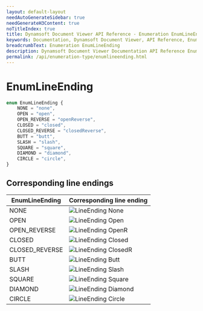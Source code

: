 ```yaml
---
layout: default-layout
needAutoGenerateSidebar: true
needGenerateH3Content: true
noTitleIndex: true
title: Dynamsoft Document Viewer API Reference - Enumeration EnumLineEnding
keywords: Documentation, Dynamsoft Document Viewer, API Reference, Enumeration EnumLineEnding
breadcrumbText: Enumeration EnumLineEnding
description: Dynamsoft Document Viewer Documentation API Reference Enumeration EnumLineEnding Page
permalink: /api/enumeration-type/enumlineending.html
---
```


# EnumLineEnding

```typescript
enum EnumLineEnding {
    NONE = "none", 
    OPEN = "open",
    OPEN_REVERSE = "openReverse",
    CLOSED = "closed",
    CLOSED_REVERSE = "closedReverse",
    BUTT = "butt",
    SLASH = "slash",
    SQUARE = "square",
    DIAMOND = "diamond",
    CIRCLE = "circle",
}
```

## Corresponding line endings

| EnumLineEnding | Corresponding line ending |
| -------------- | ------------------------- |
| NONE           | ![LineEnding None](/assets/imgs/lineendNone.png)                          |
| OPEN           | ![LineEnding Open](/assets/imgs/lineendOpen.png)    |
| OPEN_REVERSE   | ![LineEnding OpenR](/assets/imgs/lineendOpenR.png)                          |
| CLOSED         | ![LineEnding Closed](/assets/imgs/lineendClosed.png)                          |
| CLOSED_REVERSE | ![LineEnding ClosedR](/assets/imgs/lineendClosedR.png)                          |
| BUTT           | ![LineEnding Butt](/assets/imgs/lineendButt.png)                          |
| SLASH          | ![LineEnding Slash](/assets/imgs/lineendSlash.png)                          |
| SQUARE         | ![LineEnding Square](/assets/imgs/lineendSquare.png)                          |
| DIAMOND        | ![LineEnding Diamond](/assets/imgs/lineendDiamond.png)                          |
| CIRCLE         | ![LineEnding Circle](/assets/imgs/lineendCircle.png)                          |
